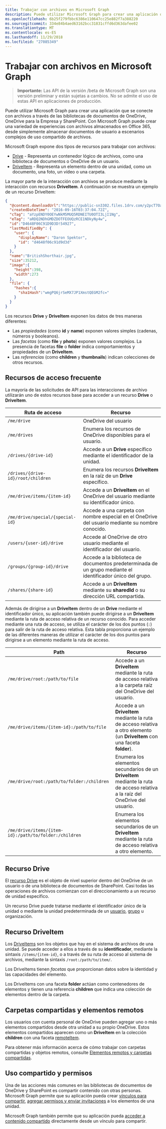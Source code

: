 ```yaml
---
title: Trabajar con archivos en Microsoft Graph
description: Puede utilizar Microsoft Graph para crear una aplicación que se conecte con archivos a través de las bibliotecas de documentos de OneDrive, OneDrive para la Empresa y SharePoint. Con Microsoft Graph puede crear una variedad de experiencias con archivos almacenados en Office 365, desde simplemente almacenar documentos de usuario a escenarios complejos de uso compartido de archivos.
ms.openlocfilehash: 6b25f279fbbc6386e110647cc25e882f7a388220
ms.sourcegitcommit: 334e84b4aed63162bcc31831cffd6d363dafee02
ms.translationtype: MT
ms.contentlocale: es-ES
ms.lasthandoff: 11/29/2018
ms.locfileid: "27085349"
---
```

# <a name="working-with-files-in-microsoft-graph"></a>Trabajar con archivos en Microsoft Graph

> **Importante:** Las API de la versión /beta de Microsoft Graph son una versión preliminar y están sujetas a cambios. No se admite el uso de estas API en aplicaciones de producción.

Puede utilizar Microsoft Graph para crear una aplicación que se conecte con archivos a través de las bibliotecas de documentos de OneDrive, OneDrive para la Empresa y SharePoint. Con Microsoft Graph puede crear una variedad de experiencias con archivos almacenados en Office 365, desde simplemente almacenar documentos de usuario a escenarios complejos de uso compartido de archivos.

Microsoft Graph expone dos tipos de recursos para trabajar con archivos:

* [Drive](drive.md) - Representa un contenedor lógico de archivos, como una biblioteca de documentos o OneDrive de un usuario.
* [DriveItem](driveitem.md) - Representa un elemento dentro de una unidad, como un documento, una foto, un vídeo o una carpeta.

La mayor parte de la interacción con archivos se produce mediante la interacción con recursos **DriveItem**. A continuación se muestra un ejemplo de un recurso DriveItem:

```json
{
  "@content.downloadUrl":"https://public-sn3302.files.1drv.com/y2pcT7OaUEExF7EHOlpTjCE55mIUoiX7H3sx1ff6I-nP35XUTBqZlnkh9FJhWb_pf9sZ7LEpEchvDznIbQig0hWBeidpwFkOqSKCwQylisarN6T0ecAeMvantizBUzM2PA1",
  "createdDateTime": "2016-09-16T03:37:04.72Z",
  "cTag": "aYzpENDY0OEYwNkM5MUQ5RDNEITU0OTI3LjI1Ng",
  "eTag": "aRDQ2NDhGMDZDOTFEOUQzRCE1NDkyNy4w",
  "id":"D4648F06C91D9D3D!54927",
  "lastModifiedBy": {
    "user": {
      "displayName": "Daron Spektor",
      "id": "d4648f06c91d9d3d"
    }
  },
  "name":"BritishShorthair.jpg",
  "size":35212,
  "image":{
    "height":398,
    "width":273
  },
  "file": {
    "hashes":{
      "sha1Hash":"wmgPQ6jrSeMX7JP1XmstQEGM2fc="
    }
  }
}
```

Los recursos **Drive** y **DriveItem** exponen los datos de tres maneras diferentes:

* Las _propiedades_ (como **id** y **name**) exponen valores simples (cadenas, números y booleanos).
* Las _facetas_ (como **file** y **photo**) exponen valores complejos. La presencia de facetas **file** o **folder** indica comportamientos y propiedades de un **DriveItem**.
* Las _referencias_ (como **children** y **thumbnails**) indican colecciones de otros recursos.

## <a name="commonly-accessed-resources"></a>Recursos de acceso frecuente

La mayoría de las solicitudes de API para las interacciones de archivo utilizarán uno de estos recursos base para acceder a un recurso **Drive** o **DriveItem**.

| Ruta de acceso    | Recurso    |
|---------|-------------|
| `/me/drive` | OneDrive del usuario |
| `/me/drives` | Enumera los recursos de OneDrive disponibles para el usuario. |
| `/drives/{drive-id}` | Accede a un **Drive** específico mediante el identificador de la unidad. |
| `/drives/{drive-id}/root/children` | Enumera los recursos **DriveItem** en la raíz de un **Drive** específico. |
| `/me/drive/items/{item-id}` | Accede a un **DriveItem** en el OneDrive del usuario mediante su identificador único. |
| `/me/drive/special/{special-id}` | Accede a una carpeta con nombre especial en el OneDrive del usuario mediante su nombre conocido. |
| `/users/{user-id}/drive` | Accede al OneDrive de otro usuario mediante el identificador del usuario. |
| `/groups/{group-id}/drive` | Accede a la biblioteca de documentos predeterminada de un grupo mediante el identificador único del grupo. |
| `/shares/{share-id}` | Accede a un **DriveItem** mediante su **sharedId** o su dirección URL compartida. |

Además de dirigirse a un **DriveItem** dentro de un **Drive** mediante el identificador único, su aplicación también puede dirigirse a un **DriveItem** mediante la ruta de acceso relativa de un recurso conocido. Para acceder mediante una ruta de acceso, se utiliza el carácter de los dos puntos (`:`) para salir de la ruta de acceso relativa. Esta tabla proporciona un ejemplo de las diferentes maneras de utilizar el carácter de los dos puntos para dirigirse a un elemento mediante la ruta de acceso.

| Path | Recurso |
|---|---|
| `/me/drive/root:/path/to/file` | Accede a un **DriveItem** mediante la ruta de acceso relativa a la carpeta raíz del OneDrive del usuario. |
| `/me/drive/items/{item-id}:/path/to/file` | Accede a un **DriveItem** mediante la ruta de acceso relativa a otro elemento (un **DriveItem** con una faceta **folder**). |
| `/me/drive/root:/path/to/folder:/children` | Enumera los elementos secundarios de un **DriveItem** mediante la ruta de acceso relativa a la raíz del OneDrive del usuario. |
| `/me/drive/items/{item-id}:/path/to/folder:/children` | Enumera los elementos secundarios de un **DriveItem** mediante la ruta de acceso relativa a otro elemento. |

## <a name="drive-resource"></a>Recurso Drive

El [recurso Drive](drive.md) es el objeto de nivel superior dentro del OneDrive de un usuario o de una biblioteca de documentos de SharePoint. Casi todas las operaciones de archivos comienzan con el direccionamiento a un recurso de unidad específico.

Un recurso Drive puede tratarse mediante el identificador único de la unidad o mediante la unidad predeterminada de un [usuario](user.md), [grupo](group.md) u organización. 

## <a name="driveitem-resource"></a>Recurso DriveItem

Los [DriveItems](driveitem.md) son los objetos que hay en el sistema de archivos de una unidad. Se puede acceder a ellos a través de su **identificador**, mediante la sintaxis `/items/{item-id}`, o a través de su ruta de acceso al sistema de archivos, mediante la sintaxis `/root:/path/to/item/`. 

Los DriveItems tienen _facetas_ que proporcionan datos sobre la identidad y las capacidades del elemento.

Los DriveItems con una faceta **folder** actúan como contenedores de elementos y tienen una referencia **children** que indica una colección de elementos dentro de la carpeta.

## <a name="shared-folders-and-remote-items"></a>Carpetas compartidas y elementos remotos

Los usuarios con cuenta personal de OneDrive pueden agregar uno o más elementos compartidos desde otra unidad a su propio OneDrive. Estos elementos compartidos aparecen como un **DriveItem** en la colección **children** con una faceta [remoteItem](remoteitem.md).

Para obtener más información acerca de cómo trabajar con carpetas compartidas y objetos remotos, consulte [Elementos remotos y carpetas compartidas](remoteitem.md).   

## <a name="sharing-and-permissions"></a>Uso compartido y permisos

Una de las acciones más comunes en las bibliotecas de documentos de OneDrive y SharePoint es compartir contenido con otras personas. Microsoft Graph permite que su aplicación pueda crear [vínculos para compartir](../api/driveitem-createlink.md), [agregar permisos y enviar invitaciones](../api/driveitem-invite.md) a los elementos de una unidad.

Microsoft Graph también permite que su aplicación pueda [acceder a contenido compartido](../api/shares-get.md) directamente desde un vínculo para compartir.

 
